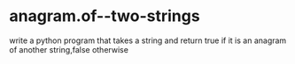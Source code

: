 # anagram.of--two-strings
write a python program that takes a string and return true if it is an anagram of another string,false otherwise

